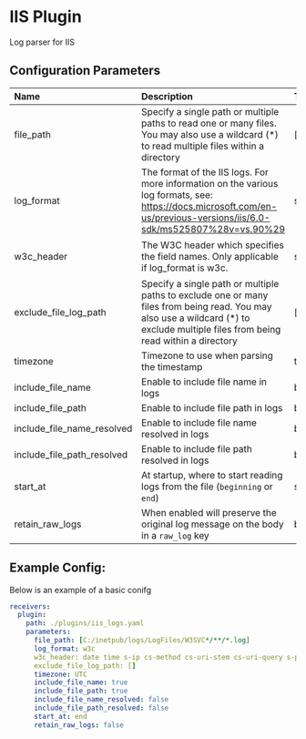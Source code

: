 # IIS Plugin

Log parser for IIS

## Configuration Parameters

| Name | Description | Type | Default | Required | Values |
|:-- |:-- |:-- |:-- |:-- |:-- |
| file_path | Specify a single path or multiple paths to read one or many files. You may also use a wildcard (*) to read multiple files within a directory | []string | `[C:/inetpub/logs/LogFiles/W3SVC*/**/*.log]` | false |  |
| log_format | The format of the IIS logs. For more information on the various log formats, see: https://docs.microsoft.com/en-us/previous-versions/iis/6.0-sdk/ms525807%28v=vs.90%29 | string | `w3c` | false | `w3c`, `iis`, `ncsa` |
| w3c_header | The W3C header which specifies the field names. Only applicable if log_format is w3c. | string | `date time s-ip cs-method cs-uri-stem cs-uri-query s-port cs-username c-ip cs(User-Agent) cs(Referer) sc-status sc-substatus sc-win32-status time-taken` | false |  |
| exclude_file_log_path | Specify a single path or multiple paths to exclude one or many files from being read. You may also use a wildcard (*) to exclude multiple files from being read within a directory | []string | `[]` | false |  |
| timezone | Timezone to use when parsing the timestamp | timezone | `UTC` | false |  |
| include_file_name | Enable to include file name in logs | bool | `true` | false |  |
| include_file_path | Enable to include file path in logs | bool | `true` | false |  |
| include_file_name_resolved | Enable to include file name resolved in logs | bool | `false` | false |  |
| include_file_path_resolved | Enable to include file path resolved in logs | bool | `false` | false |  |
| start_at | At startup, where to start reading logs from the file (`beginning` or `end`) | string | `end` | false | `beginning`, `end` |
| retain_raw_logs | When enabled will preserve the original log message on the body in a `raw_log` key | bool | `false` | false |  |

## Example Config:

Below is an example of a basic conifg

```yaml
receivers:
  plugin:
    path: ./plugins/iis_logs.yaml
    parameters:
      file_path: [C:/inetpub/logs/LogFiles/W3SVC*/**/*.log]
      log_format: w3c
      w3c_header: date time s-ip cs-method cs-uri-stem cs-uri-query s-port cs-username c-ip cs(User-Agent) cs(Referer) sc-status sc-substatus sc-win32-status time-taken
      exclude_file_log_path: []
      timezone: UTC
      include_file_name: true
      include_file_path: true
      include_file_name_resolved: false
      include_file_path_resolved: false
      start_at: end
      retain_raw_logs: false
```
